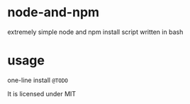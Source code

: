 # node-and-npm
extremely simple node and npm install script written in bash

# usage
one-line install
`@TODO`


It is licensed under MIT
